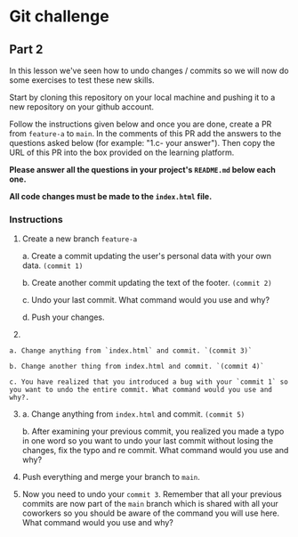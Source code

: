 # Git challenge

## Part 2

In this lesson we've seen how to undo changes / commits so we will now do some exercises to test these new skills.

Start by cloning this repository on your local machine and pushing it to a new repository on your github account. 

Follow the instructions given below and once you are done, create a PR from `feature-a` to `main`. 
In the comments of this PR add the answers to the questions asked below (for example: "1.c- your answer"). Then copy the URL of this PR into the box provided on the learning platform.

**Please answer all the questions in your project's `README.md` below each one.**

**All code changes must be made to the `index.html` file.**


### Instructions


1.  Create a new branch `feature-a`

    a. Create a commit updating the user's personal data with your own data. `(commit 1)`

    b. Create another commit updating the text of the footer. `(commit 2)`

    c. Undo your last commit. What command would you use and why?

    d. Push your changes.


2. 
   
    a. Change anything from `index.html` and commit. `(commit 3)`

    b. Change another thing from index.html and commit. `(commit 4)`

    c. You have realized that you introduced a bug with your `commit 1` so you want to undo the entire commit. What command would you use and why?.

3.  
    a. Change anything from `index.html` and commit. `(commit 5)`

    b. After examining your previous commit, you realized you made a typo in one word so you want to undo your last commit without losing the changes, fix the typo and re commit. What command would you use and why?

4.  Push everything and merge your branch to `main`.

5.  Now you need to undo your `commit 3`. Remember that all your previous commits are now part of the `main` branch which is shared with all your coworkers so you should be aware of the command you will use here. What command would you use and why?
